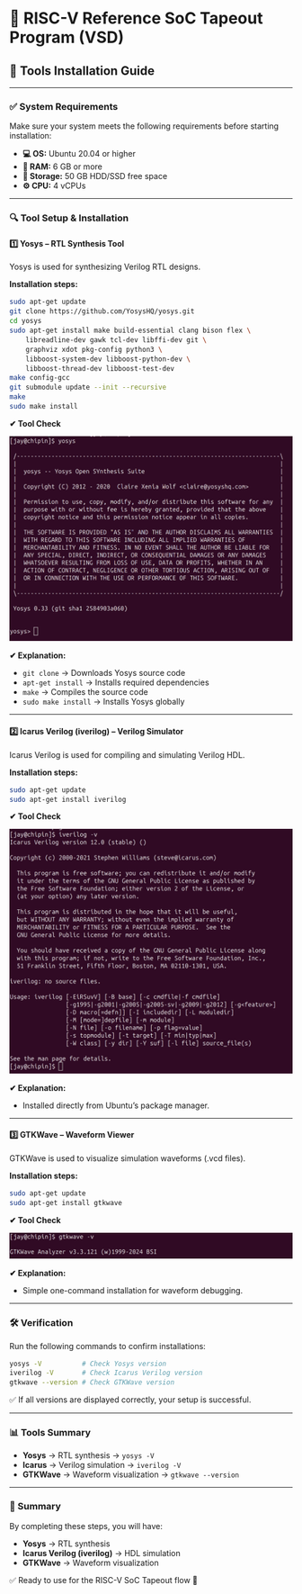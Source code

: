 # 🚀 RISC-V Reference SoC Tapeout Program (VSD)

## 🔧 Tools Installation Guide

---

### ✅ System Requirements

Make sure your system meets the following requirements before starting installation:

- **💻 OS:** Ubuntu 20.04 or higher  
- **🧠 RAM:** 6 GB or more  
- **💾 Storage:** 50 GB HDD/SSD free space  
- **⚙️ CPU:** 4 vCPUs  

---

### 🔍 Tool Setup & Installation

#### 1️⃣ Yosys – RTL Synthesis Tool

Yosys is used for synthesizing Verilog RTL designs.

**Installation steps:**
```bash
sudo apt-get update
git clone https://github.com/YosysHQ/yosys.git
cd yosys
sudo apt-get install make build-essential clang bison flex \
    libreadline-dev gawk tcl-dev libffi-dev git \
    graphviz xdot pkg-config python3 \
    libboost-system-dev libboost-python-dev \
    libboost-thread-dev libboost-test-dev
make config-gcc
git submodule update --init --recursive
make 
sudo make install
```
**✔ Tool Check**

![Alt Text](Images/yosys.png)

**✔ Explanation:**
- `git clone` → Downloads Yosys source code
- `apt-get install` → Installs required dependencies
- `make` → Compiles the source code
- `sudo make install` → Installs Yosys globally

---

#### 2️⃣ Icarus Verilog (iverilog) – Verilog Simulator

Icarus Verilog is used for compiling and simulating Verilog HDL.

**Installation steps:**
```bash
sudo apt-get update
sudo apt-get install iverilog
```
**✔ Tool Check**

![Alt Text](Images/iverilog.png)

**✔ Explanation:**
- Installed directly from Ubuntu’s package manager.

---

#### 3️⃣ GTKWave – Waveform Viewer

GTKWave is used to visualize simulation waveforms (.vcd files).

**Installation steps:**
```bash
sudo apt-get update
sudo apt-get install gtkwave
```
**✔ Tool Check**

![Alt Text](Images/gtkwave.png)

**✔ Explanation:**
- Simple one-command installation for waveform debugging.

---

### 🛠️ Verification

Run the following commands to confirm installations:

```bash
yosys -V          # Check Yosys version
iverilog -V       # Check Icarus Verilog version
gtkwave --version # Check GTKWave version
```

✅ If all versions are displayed correctly, your setup is successful.

---

### 📊 Tools Summary

- **Yosys** → RTL synthesis → `yosys -V`
- **Icarus** → Verilog simulation → `iverilog -V`
- **GTKWave** → Waveform visualization → `gtkwave --version`

---

### 🎯 Summary

By completing these steps, you will have:

- **Yosys** → RTL synthesis
- **Icarus Verilog (iverilog)** → HDL simulation
- **GTKWave** → Waveform visualization

✅ Ready to use for the RISC-V SoC Tapeout flow 🚀
